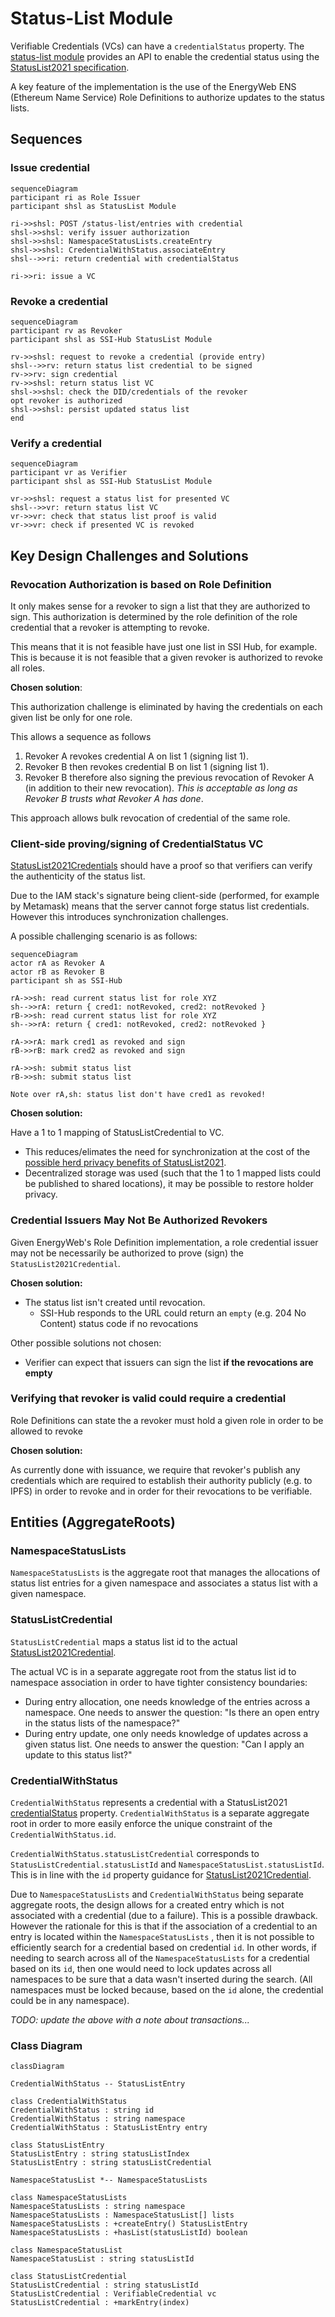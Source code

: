 # Status-List Module

Verifiable Credentials (VCs) can have a `credentialStatus` property.
The [status-list module](../src/modules/status-list/) provides an API to enable the credential status using the [StatusList2021 specification](https://w3c-ccg.github.io/vc-status-list-2021/).

A key feature of the implementation is the use of the EnergyWeb ENS (Ethereum Name Service) Role Definitions to authorize updates to the status lists. 

## Sequences

### Issue credential

```mermaid
sequenceDiagram
participant ri as Role Issuer
participant shsl as StatusList Module

ri->>shsl: POST /status-list/entries with credential
shsl->>shsl: verify issuer authorization
shsl->>shsl: NamespaceStatusLists.createEntry
shsl->>shsl: CredentialWithStatus.associateEntry
shsl-->>ri: return credential with credentialStatus  

ri->>ri: issue a VC
```

### Revoke a credential
```mermaid
sequenceDiagram
participant rv as Revoker
participant shsl as SSI-Hub StatusList Module

rv->>shsl: request to revoke a credential (provide entry)
shsl-->>rv: return status list credential to be signed 
rv->>rv: sign credential
rv->>shsl: return status list VC
shsl->>shsl: check the DID/credentials of the revoker
opt revoker is authorized 
shsl->>shsl: persist updated status list
end
```

### Verify a credential
```mermaid
sequenceDiagram
participant vr as Verifier
participant shsl as SSI-Hub StatusList Module

vr->>shsl: request a status list for presented VC
shsl-->>vr: return status list VC
vr->>vr: check that status list proof is valid
vr->>vr: check if presented VC is revoked
```

## Key Design Challenges and Solutions

### Revocation Authorization is based on Role Definition
It only makes sense for a revoker to sign a list that they are authorized to sign.
This authorization is determined by the role definition of the role credential that a revoker is attempting to revoke.

This means that it is not feasible have just one list in SSI Hub, for example.
This is because it is not feasible that a given revoker is authorized to revoke all roles.

**Chosen solution**:

This authorization challenge is eliminated by having the credentials on each given list be only for one role.

This allows a sequence as follows
  1. Revoker A revokes credential A on list 1 (signing list 1).
  1. Revoker B then revokes credential B on list 1 (signing list 1).
  1. Revoker B therefore also signing the previous revocation of Revoker A (in addition to their new revocation).
  *This is acceptable as long as Revoker B trusts what Revoker A has done*.

This approach allows bulk revocation of credential of the same role.

### Client-side proving/signing of CredentialStatus VC
[StatusList2021Credentials](https://w3c-ccg.github.io/vc-status-list-2021/#example-example-statuslist2021credential-0) should have a proof so that verifiers can verify the authenticity of the status list.

Due to the IAM stack's signature being client-side (performed, for example by Metamask) means that the server cannot forge status list credentials.
However this introduces synchronization challenges.

A possible challenging scenario is as follows:
```mermaid
sequenceDiagram
actor rA as Revoker A
actor rB as Revoker B
participant sh as SSI-Hub

rA->>sh: read current status list for role XYZ
sh-->>rA: return { cred1: notRevoked, cred2: notRevoked }
rB->>sh: read current status list for role XYZ
sh-->>rA: return { cred1: notRevoked, cred2: notRevoked }

rA->>rA: mark cred1 as revoked and sign
rB->>rB: mark cred2 as revoked and sign
  
rA->>sh: submit status list
rB->>sh: submit status list

Note over rA,sh: status list don't have cred1 as revoked!

```

**Chosen solution:**

Have a 1 to 1 mapping of StatusListCredential to VC.
  - This reduces/elimates the need for synchronization at the cost of the [possible herd privacy benefits of StatusList2021](https://w3c-ccg.github.io/vc-status-list-2021/#introduction).
  - Decentralized storage was used (such that the 1 to 1 mapped lists could be published to shared locations), it may be possible to restore holder privacy.

### Credential Issuers May Not Be Authorized Revokers 
Given EnergyWeb's Role Definition implementation, a role credential issuer may not be necessarily be authorized to prove (sign) the `StatusList2021Credential`.

**Chosen solution:**

- The status list isn't created until revocation. 
  - SSI-Hub responds to the  URL could return an `empty` (e.g. 204 No Content) status code if no revocations

Other possible solutions not chosen:
- Verifier can expect that issuers can sign the list **if the revocations are empty**

### Verifying that revoker is valid could require a credential
Role Definitions can state the a revoker must hold a given role in order to be allowed to revoke  

**Chosen solution:**

As currently done with issuance, we require that revoker's publish any credentials which are required to establish their authority publicly (e.g. to IPFS) in order to revoke and in order for their revocations to be verifiable.

## Entities (AggregateRoots)

### NamespaceStatusLists

`NamespaceStatusLists` is the aggregate root that manages the allocations of status list entries for a given namespace and associates a status list with a given namespace.

### StatusListCredential

`StatusListCredential` maps a status list id to the actual [StatusList2021Credential](https://w3c-ccg.github.io/vc-status-list-2021/#statuslist2021credential).

The actual VC is in a separate aggregate root from the status list id to namespace association in order to have tighter consistency boundaries:
- During entry allocation, one needs knowledge of the entries across a namespace.
One needs to answer the question: "Is there an open entry in the status lists of the namespace?" 
- During entry update, one only needs knowledge of updates across a given status list.
One needs to answer the question: "Can I apply an update to this status list?"

### CredentialWithStatus

`CredentialWithStatus` represents a credential with a StatusList2021
[credentialStatus](https://www.w3.org/TR/vc-data-model/#status) property.
`CredentialWithStatus` is a separate aggregate root in order to more easily enforce the unique constraint of the `CredentialWithStatus.id`.

`CredentialWithStatus.statusListCredential` corresponds to `StatusListCredential.statusListId` and `NamespaceStatusList.statusListId`.
This is in line with the `id` property guidance for [StatusList2021Credential](https://w3c-ccg.github.io/vc-status-list-2021/#statuslist2021credential).


Due to `NamespaceStatusLists` and `CredentialWithStatus` being separate aggregate roots, the design allows for a created entry which is not associated with a credential (due to a failure).
This is a possible drawback.
However the rationale for this is that if the association of a credential to an entry is located within the `NamespaceStatusLists` , then it is not possible to efficiently search for a credential based on credential `id`.
In other words, if needing to search across all of the `NamespaceStatusLists` for a credential based on its `id`, then one would need to lock updates across all namespaces to be sure that a data wasn't inserted during the search.
(All namespaces must be locked because, based on the `id` alone, the credential could be in any namespace).

*TODO: update the above with a note about transactions...*

### Class Diagram

```mermaid
classDiagram

CredentialWithStatus -- StatusListEntry

class CredentialWithStatus
CredentialWithStatus : string id
CredentialWithStatus : string namespace
CredentialWithStatus : StatusListEntry entry

class StatusListEntry
StatusListEntry : string statusListIndex
StatusListEntry : string statusListCredential

NamespaceStatusList *-- NamespaceStatusLists

class NamespaceStatusLists
NamespaceStatusLists : string namespace
NamespaceStatusLists : NamespaceStatusList[] lists
NamespaceStatusLists : +createEntry() StatusListEntry
NamespaceStatusLists : +hasList(statusListId) boolean

class NamespaceStatusList
NamespaceStatusList : string statusListId

class StatusListCredential
StatusListCredential : string statusListId
StatusListCredential : VerifiableCredential vc
StatusListCredential : +markEntry(index)
```